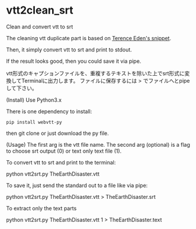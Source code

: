 # vtt2clean_srt
Clean and convert vtt to srt

The cleaning vtt duplicate part is based on [Terence Eden's snippet](https://shkspr.mobi/blog/2018/09/convert-webvtt-to-a-transcript-using-python/).

Then, it simply convert vtt to srt and print to stdout.

If the result looks good, then you could save it via pipe.

vtt形式のキャプションファイルを、重複するテキストを除いた上でsrt形式に変換してTerminalに出力します。
ファイルに保存するには > でファイルへとpipeして下さい。


(Install)
Use Python3.x

There is one dependency to install:

    pip install webvtt-py

then git clone or just download the py file.

(Usage)
The first arg is the vtt file name.
The second arg (optional) is a flag to choose srt output (0) 
or text only text file (1).

To convert vtt to srt and print to the terminal:

   python vtt2srt.py TheEarthDisaster.vtt

To save it, just send the standard out to a file like via pipe:

   python vtt2srt.py TheEarthDisaster.vtt > TheEarthDisaster.srt

To extract only the text parts

   python vtt2srt.py TheEarthDisaster.vtt 1 > TheEarthDisaster.text
